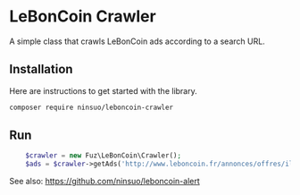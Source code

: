 # LeBonCoin Crawler

A simple class that crawls LeBonCoin ads according to a search URL.

## Installation

Here are instructions to get started with the library.

```sh
composer require ninsuo/leboncoin-crawler
```

## Run

```php
    $crawler = new Fuz\LeBonCoin\Crawler();
    $ads = $crawler->getAds('http://www.leboncoin.fr/annonces/offres/ile_de_france/', 100);
```

See also: https://github.com/ninsuo/leboncoin-alert